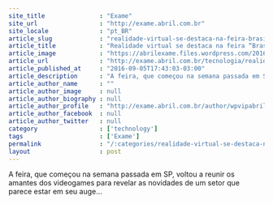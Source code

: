 ```yaml
---
site_title               : "Exame"
site_url                 : "http://exame.abril.com.br"
site_locale              : "pt_BR"
article_slug             : "realidade-virtual-se-destaca-na-feira-brasil-game-show"
article_title            : "Realidade virtual se destaca na feira “Brasil Game Show”"
article_image            : "https://abrilexame.files.wordpress.com/2016/09/size_960_16_9_beenoculus_editado.jpg?quality=70&strip=all&w=960"
article_url              : "http://exame.abril.com.br/tecnologia/realidade-virtual-se-destaca-na-feira-brasil-game-show/"
article_published_at     : "2016-09-05T17:43:03-03:00"
article_description      : "A feira, que começou na semana passada em SP, voltou a reunir os amantes dos videogames para revelar as novidades de um setor que parece estar em seu auge..."
article_author_name      : ""
article_author_image     : null
article_author_biography : null
article_author_profile   : "http://exame.abril.com.br/author/wpvipabril/"
article_author_facebook  : null
article_author_twitter   : null
category                 : ['technology']
tags                     : ['Exame']
permalink                : "/:categories/realidade-virtual-se-destaca-na-feira-brasil-game-show/"
layout                   : post
---
```


A feira, que começou na semana passada em SP, voltou a reunir os amantes dos videogames para revelar as novidades de um setor que parece estar em seu auge...
